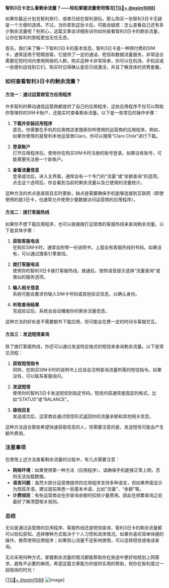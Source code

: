 **智利3日卡怎么看剩余流量？——轻松掌握流量使用情况[[TG💪+ @esim1088](https://t.me/s/esim1088)]**

如果你最近计划去智利旅行，或者已经在智利游玩，那么购买一张智利3日卡无疑是一个方便的选择。不过，当你拿到这张卡后，可能会疑惑：怎么查看自己还有多少剩余流量呢？别担心，这篇文章会详细告诉你如何查看智利3日卡的剩余流量，让你在智利的旅程更加无忧无虑。

首先，我们来了解一下智利3日卡的基本信息。智利3日卡是一种预付费的SIM卡，通常适用于短期游客。它提供了一定的通话、短信和数据流量服务，非常适合需要在短时间内使用网络的人群。购买这种卡非常简单，你可以在机场、手机店或一些便利店找到它们。购买时记得确认是否已经激活，并且了解具体的资费套餐。

### 如何查看智利3日卡的剩余流量？

#### 方法一：通过运营商官方应用程序

许多智利的移动通信运营商都提供了自己的应用程序，这些应用程序不仅可以帮助你管理你的SIM卡账户，还能实时查看剩余流量。以下是一些常见的操作步骤：

1. **下载并安装应用程序**  
   首先，你需要在手机的应用商店里搜索你所使用的运营商的应用程序。例如，如果你使用的是智利本地运营商Claro，你可以搜索“Claro Chile”进行下载。

2. **登录账户**  
   打开应用程序后，使用你在购买SIM卡时注册的账号登录。如果没有账号，可能需要先注册一个新账户。

3. **查看流量信息**  
   登录成功后，进入主界面，通常会有一个专门的“流量”或“余额查询”的选项。点击这个选项后，你会看到当前的剩余流量以及已使用的流量统计。

这种方法的优点是直观且实时更新，缺点是需要确保手机能够连接到互联网（即使使用的是3日卡，也通常允许使用少量数据访问运营商的应用程序）。

#### 方法二：拨打客服热线

如果你不想下载应用程序，也可以直接拨打运营商的客服热线来查询剩余流量。以下是具体步骤：

1. **获取客服电话**  
   在购买SIM卡时，通常会附带一份说明书，上面会有客服热线的号码。如果没有，可以通过搜索引擎查找。

2. **拨打客服电话**  
   使用你的智利3日卡拨打客服热线。拨通后，按照语音提示选择“流量查询”或类似的服务选项。

3. **输入相关信息**  
   系统可能会要求你输入SIM卡号码或其他验证信息，以确认身份。

4. **听取查询结果**  
   完成验证后，系统会自动播报你的剩余流量信息。

这种方法的好处是不需要额外下载应用，但可能会花费一定的时间与客服交互。

#### 方法三：发送短信查询

除了拨打客服热线，你还可以通过发送特定格式的短信来查询剩余流量。以下是常见流程：

1. **获取短信指令**  
   同样，在购买SIM卡时的说明书上应该会注明查询流量所需的短信指令。如果没有，可以联系客服询问。

2. **发送短信**  
   使用你的智利3日卡发送短信到指定号码。短信内容通常是固定的格式，比如“STATUS”或“BALANCE”。

3. **接收回复**  
   发送成功后，运营商会通过短信形式返回你的流量余额和其他相关信息。

这种方法适合那些希望快速获取信息的人，但需要注意的是，发送短信可能会产生额外费用。

### 注意事项

在使用上述方法查看剩余流量的过程中，有几点需要注意：

- **网络环境**：如果使用第一种方法（应用程序），请确保手机能够正常上网，否则无法加载数据。
- **语言问题**：虽然大部分运营商提供的应用程序支持多种语言，但如果界面显示为西班牙语，建议提前熟悉一些基本术语，比如“流量”、“余额”等。
- **计费规则**：有些运营商会在你查询余额时扣除少量费用，因此在频繁查询之前最好了解清楚相关规则。

### 总结

无论是通过运营商的应用程序、客服热线还是短信查询，智利3日卡的剩余流量都可以轻松获知。选择哪种方式取决于个人习惯和具体情况。如果你喜欢简单快捷的操作，推荐使用应用程序；如果担心流量不足影响使用，可以选择短信或电话查询。

无论采用何种方式，掌握剩余流量的情况都能帮助你在旅途中更好地规划上网需求，避免不必要的麻烦。希望这篇文章能为你提供实用的帮助，祝你在智利度过一段愉快的时光！

[[TG💪+ @esim1088](https://t.me/s/esim1088) ![Image](https://i.postimg.cc/4NQfJmqS/Snipaste-2025-05-13-00-14-12.png)]